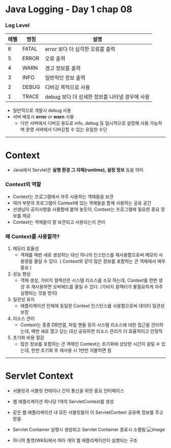 # Java Logging - Day 1 chap 08

### Log Level
| 레벨 | 명칭 | 설명 |
|------|------|------|
| 6 | FATAL | error 보다 더 심각한 오류를 출력 |
| 5 | ERROR | 오류 출력 |
| 4 | WARN | 경고 정보를 출력 |
| 3 | INFO | 일반적인 정보 출력 |
| 2 | DEBUG | 디버깅 목적으로 사용 |
| 1 | TRACE | debug 보다 더 상세한 정보를 나타낼 경우에 사용 |

- 일반적으로 개발시 debug 사용
- 서버 배포시 **error** or **warn** 사용
  - 다만 서버에서 디버깅 용도로 info, debug 등 일시적으로 설정해 사용 가능하며 운영 서버에서 디버깅할 수 있는 유일한 수단
 
---
# Context
- Java에서 Servlet은 **실행 환경 그 자체(runtime), 설정 정보** 등을 의미

### Context의 역할
- Context는 프로그램에서 자주 사용하는 객체들을 보관
- 여러 부분의 프로그램이 Context에 있는 객체들을 함께 사용하는 공유 공간
- 선생님이 공지사항을 사물함에 붙여 놓듯이, Context는 프로그램에 필요한 중요 정보를 제공
- Context는 객체들이 잘 보관되고 사용되는지 관리

### 왜 Context를 사용할까?
1. 메모리 효율성
   - 객체를 매번 새로 생성하는 대신 하나의 인스턴스를 재사용함으로써 메모리 사용량을 줄일 수 있다. ( Context와 같이 많은 정보를 포함하는 큰 객체에서 매우 중요 )
2. 성능 향상
   - 객체 생성, 가비지 컬렉션은 시스템 리소스를 소모 하는데, Context를 한번 생성 후 재사용하면 오버헤드를 줄일 수 있다. (가비지 컬렉터가 불필요하게 자주 실행되는 것을 방지)
3. 일관성 유지
   - 애플리케이션 전체에 동일한 Context 인스턴스를 사용함으로써 데이터 일관성 보장
4. 리소스 관리
   - Context는 종종 DB연결, 파일 핸들 등의 시스템 리소스에 대한 접근을 관리하는데, 매번 새로 열고 닫는 대신 공유하면 리소스 관리가 더 효율적이고 안정적
5. 초기화 비용 절감
   - 많은 정보를 포함하는 큰 객체인 Context는 초기화에 상당한 시간이 걸릴 수 있는데, 한번 초기화 후 재사용 시 1번만 지불하면 됨
  
---

# Servlet Context
- 서블릿과 서블릿 컨테이너 간의 통신을 위한 중요 인터페이스
- 웹 애플리케이션 하나당 1개의 ServletContext를 생성
- 같은 웹 애플리케이션 내 모든 서블릿들이 이 ServletContext 공유해 정보를 주고 받음
- Servlet Container 실행시 생성되고 Servlet Container 종료시 소멸됨
  ![image](https://github.com/user-attachments/assets/8bcbab96-1c2d-4a76-acdd-9724bb58a2de)

- 하나의 톰캣(WAS)에서 여러 개의 웹 애플리케이션이 실행되는 구조  
